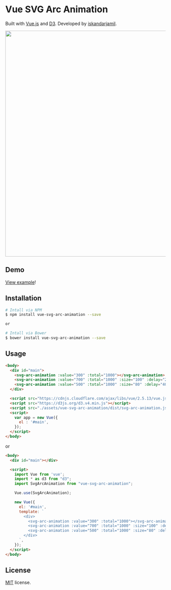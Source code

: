 # Vue SVG Arc Animation
Built with [Vue.js](https://vuejs.org) and [D3](https://d3js.org/). Developed by [iskandarjamil](http://iskandarjamil.com).

<p align="center">
  <img src="https://raw.githubusercontent.com/iskandarjamil/vue.svg-arc-animation.plugin/master/images/preview.gif" align="center" width="708"/>
</p>

## Demo
[View example](http://htmlpreview.github.io/?https://github.com/iskandarjamil/vue.svg-arc-animation.plugin/blob/master/example/index.html)!

## Installation
``` bash
# Intall via NPM
$ npm install vue-svg-arc-animation --save

or

# Intall via Bower
$ bower install vue-svg-arc-animation --save
```


## Usage
```html
<body>
  <div id="main">
    <svg-arc-animation :value="300" :total="1000"></svg-arc-animation>
    <svg-arc-animation :value="700" :total="1000" :size="100" :delay="200" :duration="2000" :color="'orange'"></svg-arc-animation>
    <svg-arc-animation :value="500" :total="1000" :size="80" :delay="400" :duration="2000" :color="'blue'" :direction="'rtl'"></svg-arc-animation>
  </div>

  <script src="https://cdnjs.cloudflare.com/ajax/libs/vue/2.5.13/vue.js"></script>
  <script src="https://d3js.org/d3.v4.min.js"></script>
  <script src="./assets/vue-svg-arc-animation/dist/svg-arc-animation.js"></script>
  <script>
    var app = new Vue({
      el : '#main',
    });
  </script>
</body>
```

or

```html
<body>
  <div id="main"></div>

  <script>
    import Vue from 'vue';
    import * as d3 from "d3";
    import SvgArcAnimation from "vue-svg-arc-animation";

    Vue.use(SvgArcAnimation);

    new Vue({
      el: '#main',
      template: `
        <div>
          <svg-arc-animation :value="300" :total="1000"></svg-arc-animation>
          <svg-arc-animation :value="700" :total="1000" :size="100" :delay="200" :duration="2000" :color="'orange'"></svg-arc-animation>
          <svg-arc-animation :value="500" :total="1000" :size="80" :delay="400" :duration="2000" :color="'blue'" :direction="'rtl'"></svg-arc-animation>
        </div>
      `,
    });
  </script>
</body>
```

## License
[MIT](https://github.com/iskandarjamil/vue.svg-arc-animation.plugin/blob/master/LICENSE) license.
